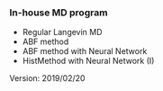 ### In-house MD program 

* Regular Langevin MD
* ABF method 
* ABF method with Neural Network 
* HistMethod with Neural Network (I)

Version: 2019/02/20
